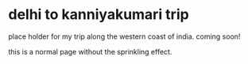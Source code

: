 # delhi to kanniyakumari trip

place holder for my trip along the western coast of india. coming soon!

this is a normal page without the sprinkling effect.
